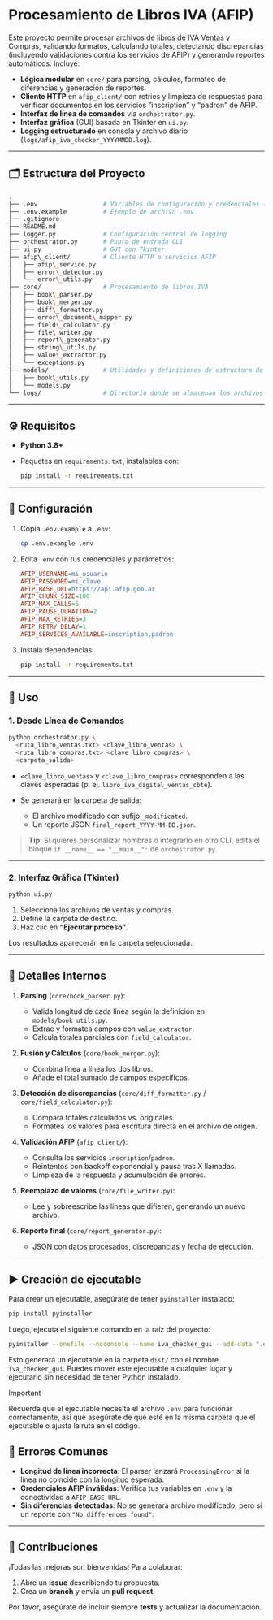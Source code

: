 # Procesamiento de Libros IVA (AFIP)

Este proyecto permite procesar archivos de libros de IVA Ventas y Compras, validando formatos, calculando totales, detectando discrepancias (incluyendo validaciones contra los servicios de AFIP) y generando reportes automáticos. Incluye:

- **Lógica modular** en `core/` para parsing, cálculos, formateo de diferencias y generación de reportes.  
- **Cliente HTTP** en `afip_client/` con retries y limpieza de respuestas para verificar documentos en los servicios “inscription” y “padron” de AFIP.  
- **Interfaz de línea de comandos** vía `orchestrator.py`.  
- **Interfaz gráfica** (GUI) basada en Tkinter en `ui.py`.  
- **Logging estructurado** en consola y archivo diario (`logs/afip_iva_checker_YYYYMMDD.log`).

---

## 🗂️ Estructura del Proyecto

````bash
.
├── .env                  # Variables de configuración y credenciales (no versionar)
├── .env.example          # Ejemplo de archivo .env
├── .gitignore
├── README.md
├── logger.py             # Configuración central de logging
├── orchestrator.py       # Punto de entrada CLI
├── ui.py                 # GUI con Tkinter
├── afip\_client/         # Cliente HTTP a servicios AFIP
│   ├── afip\_service.py
│   ├── error\_detector.py
│   └── error\_utils.py
├── core/                 # Procesamiento de libros IVA
│   ├── book\_parser.py
│   ├── book\_merger.py
│   ├── diff\_formatter.py
│   ├── error\_document\_mapper.py
│   ├── field\_calculator.py
│   ├── file\_writer.py
│   ├── report\_generator.py
│   ├── string\_utils.py
│   ├── value\_extractor.py
│   └── exceptions.py
├── models/               # Utilidades y definiciones de estructura de libros
│   ├── book\_utils.py
│   └── models.py
└── logs/                 # Directorio donde se almacenan los archivos de log
````

---

## ⚙️ Requisitos

- **Python 3.8+**  
- Paquetes en `requirements.txt`, instalables con:

   ````bash
   pip install -r requirements.txt
   ````
   
---

## 🔧 Configuración

1. Copia `.env.example` a `.env`:

   ````bash
   cp .env.example .env
   ````
2. Edita `.env` con tus credenciales y parámetros:

   ````ini
   AFIP_USERNAME=mi_usuario
   AFIP_PASSWORD=mi_clave
   AFIP_BASE_URL=https://api.afip.gob.ar
   AFIP_CHUNK_SIZE=100
   AFIP_MAX_CALLS=5
   AFIP_PAUSE_DURATION=2
   AFIP_MAX_RETRIES=3
   AFIP_RETRY_DELAY=1
   AFIP_SERVICES_AVAILABLE=inscription,padron
   ````

3. Instala dependencias:

   ```bash
   pip install -r requirements.txt
   ```

---

## 🚀 Uso

### 1. Desde Línea de Comandos

```bash
python orchestrator.py \
  <ruta_libro_ventas.txt> <clave_libro_ventas> \
  <ruta_libro_compras.txt> <clave_libro_compras> \
  <carpeta_salida>
```

* `<clave_libro_ventas>` y `<clave_libro_compras>` corresponden a las claves esperadas (p. ej. `libro_iva_digital_ventas_cbte`).
* Se generará en la carpeta de salida:

  * El archivo modificado con sufijo `_modificated`.
  * Un reporte JSON `final_report_YYYY-MM-DD.json`.

> **Tip**: Si quieres personalizar nombres o integrarlo en otro CLI, edita el bloque `if __name__ == "__main__":` de `orchestrator.py`.

---

### 2. Interfaz Gráfica (Tkinter)

```bash
python ui.py
```

1. Selecciona los archivos de ventas y compras.
2. Define la carpeta de destino.
3. Haz clic en **“Ejecutar proceso”**.

Los resultados aparecerán en la carpeta seleccionada.

---

## 📑 Detalles Internos

1. **Parsing** (`core/book_parser.py`):

   * Valida longitud de cada línea según la definición en `models/book_utils.py`.
   * Extrae y formatea campos con `value_extractor`.
   * Calcula totales parciales con `field_calculator`.

2. **Fusión y Cálculos** (`core/book_merger.py`):

   * Combina línea a línea los dos libros.
   * Añade el total sumado de campos específicos.

3. **Detección de discrepancias** (`core/diff_formatter.py` / `core/field_calculator.py`):

   * Compara totales calculados vs. originales.
   * Formatea los valores para escritura directa en el archivo de origen.

4. **Validación AFIP** (`afip_client/`):

   * Consulta los servicios `inscription`/`padron`.
   * Reintentos con backoff exponencial y pausa tras X llamadas.
   * Limpieza de la respuesta y acumulación de errores.

5. **Reemplazo de valores** (`core/file_writer.py`):

   * Lee y sobreescribe las líneas que difieren, generando un nuevo archivo.

6. **Reporte final** (`core/report_generator.py`):

   * JSON con datos procesados, discrepancias y fecha de ejecución.

---

## ▶ Creación de ejecutable

Para crear un ejecutable, asegúrate de tener `pyinstaller` instalado:

```bash
pip install pyinstaller
```
Luego, ejecuta el siguiente comando en la raíz del proyecto:

```bash
pyinstaller --onefile --noconsole --name iva_checker_gui --add-data ".env;.env" --paths=. ui.py
```
Esto generará un ejecutable en la carpeta `dist/` con el nombre `iva_checker_gui`. Puedes mover este ejecutable a cualquier lugar y ejecutarlo sin necesidad de tener Python instalado.

> [!IMPORTANT]  
> Recuerda que el ejecutable necesita el archivo `.env` para funcionar correctamente, así que asegúrate de que esté en la misma carpeta que el ejecutable o ajusta la ruta en el código.

## 🐞 Errores Comunes

* **Longitud de línea incorrecta**:
  El parser lanzará `ProcessingError` si la línea no coincide con la longitud esperada.
* **Credenciales AFIP inválidas**:
  Verifica tus variables en `.env` y la conectividad a `AFIP_BASE_URL`.
* **Sin diferencias detectadas**:
  No se generará archivo modificado, pero sí un reporte con `"No differences found"`.

---

## 🤝 Contribuciones

¡Todas las mejoras son bienvenidas! Para colaborar:

1. Abre un **issue** describiendo tu propuesta.
2. Crea un **branch** y envía un **pull request**.

Por favor, asegúrate de incluir siempre **tests** y actualizar la documentación.